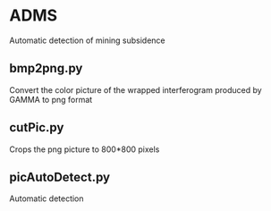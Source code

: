 # ADMS
Automatic detection of mining subsidence

## bmp2png.py
Convert the color picture of the wrapped interferogram produced by GAMMA to png format

## cutPic.py
Crops the png picture to 800*800 pixels

## picAutoDetect.py
Automatic detection
